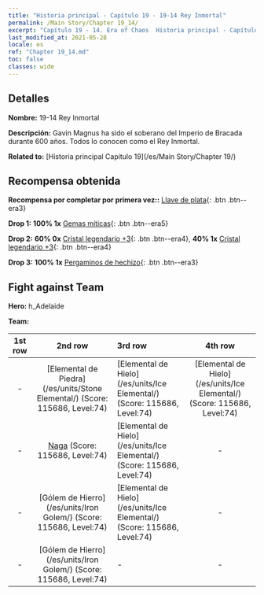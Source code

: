 ```yaml
---
title: "Historia principal - Capítulo 19 - 19-14 Rey Inmortal"
permalink: /Main Story/Chapter 19_14/
excerpt: "Capítulo 19 - 14. Era of Chaos  Historia principal - Capítulo 19_14. 19-14 Rey Inmortal"
last_modified_at: 2021-05-28
locale: es
ref: "Chapter 19_14.md"
toc: false
classes: wide
---
```


## Detalles

 **Nombre:** 19-14 Rey Inmortal

 **Descripción:** Gavin Magnus ha sido el soberano del Imperio de Bracada durante 600 años. Todos lo conocen como el Rey Inmortal.

 **Related to:** [Historia principal Capítulo 19](/es/Main Story/Chapter 19/)

## Recompensa obtenida

 **Recompensa por completar por primera vez::** [Llave de plata](/ItemsES/con_693/){: .btn .btn--era3}

 **Drop 1:** **100% 1x** [Gemas míticas](/ItemsES/mat_65/){: .btn .btn--era5}

 **Drop 2:** **60% 0x** [Cristal legendario +3](/ItemsES/mat_59/){: .btn .btn--era4}, **40% 1x** [Cristal legendario +3](/ItemsES/mat_59/){: .btn .btn--era4}

 **Drop 3:** **100% 1x** [Pergaminos de hechizo](/ItemsES/con_694/){: .btn .btn--era3}


## Fight against Team
 **Hero:** h_Adelaide

 **Team:**


  | 1st row | 2nd row | 3rd row | 4th row |
  |:----:|:----:|:----|:----:|
  | - | [Elemental de Piedra](/es/units/Stone Elemental/) (Score: 115686, Level:74)  | [Elemental de Hielo](/es/units/Ice Elemental/) (Score: 115686, Level:74)  | [Elemental de Hielo](/es/units/Ice Elemental/) (Score: 115686, Level:74)  |
  | - | [Naga](/es/units/Naga/) (Score: 115686, Level:74)  | [Elemental de Hielo](/es/units/Ice Elemental/) (Score: 115686, Level:74)  | - |
  | - | [Gólem de Hierro](/es/units/Iron Golem/) (Score: 115686, Level:74)  | [Elemental de Hielo](/es/units/Ice Elemental/) (Score: 115686, Level:74)  | - |
  | - | [Gólem de Hierro](/es/units/Iron Golem/) (Score: 115686, Level:74)  | - | - |


